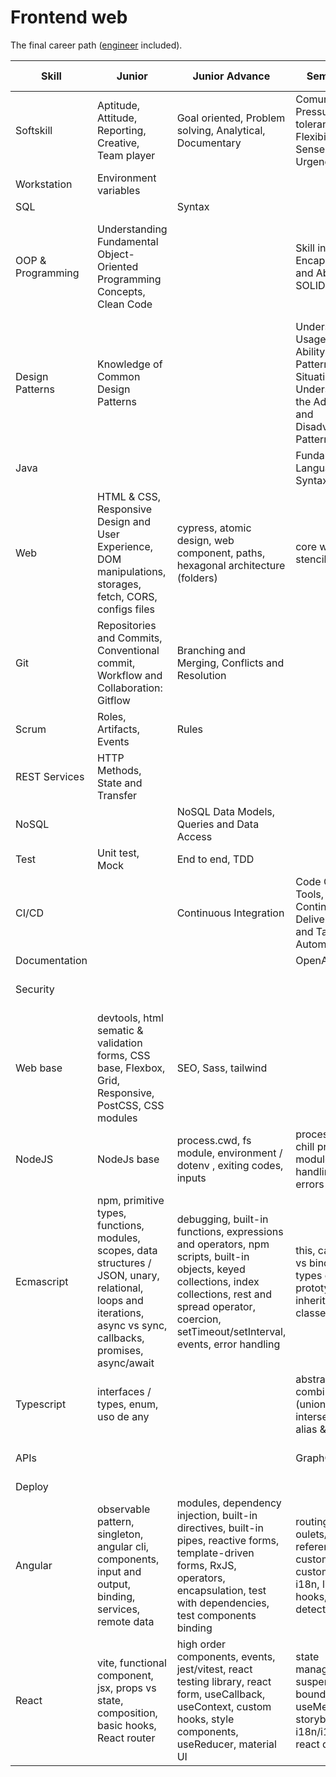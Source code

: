 # Frontend web

The final career path ([engineer](./engineer-competency-matrix.md) included).

| Skill             | Junior                                                                                                                                                             | Junior Advance                                                                                                                                                                                                    | Semi-senior                                                                                                                       | Semi-senior advanced                                                                     | Senior                                        |
| ----------------- | ------------------------------------------------------------------------------------------------------------------------------------------------------------------ | ----------------------------------------------------------------------------------------------------------------------------------------------------------------------------------------------------------------- | --------------------------------------------------------------------------------------------------------------------------------- | ---------------------------------------------------------------------------------------- | --------------------------------------------- |
| Softskill         | Aptitude, Attitude, Reporting, Creative, Team player                                                                                                               | Goal oriented, Problem solving, Analytical, Documentary                                                                                                                                                           | Comunication, Pressure tolerance, Flexibility and Sense of Urgency                                                                | Autonomy, Negotiation                                                                    | Responsibility, Conflict resolution, Coaching |
| Workstation       | Environment variables                                                                                                                                              |                                                                                                                                                                                                                   |                                                                                                                                   |                                                                                          |                                               |
| SQL               |                                                                                                                                                                    | Syntax                                                                                                                                                                                                            |                                                                                                                                   |                                                                                          |                                               |
| OOP & Programming | Understanding Fundamental Object-Oriented Programming Concepts, Clean Code                                                                                         |                                                                                                                                                                                                                   | Skill in Utilizing Encapsulation and Abstraction, SOLID                                                                           | Skill in Class and Relationship Design, Object-Centric Design and Clear Responsibilities |                                               |
| Design Patterns   | Knowledge of Common Design Patterns                                                                                                                                |                                                                                                                                                                                                                   | Understanding Usage Contexts, Ability to Adapt Patterns to Situations, Understanding the Advantages and Disadvantages of Patterns |                                                                                          |                                               |
| Java              |                                                                                                                                                                    |                                                                                                                                                                                                                   | Fundamentals of Language and Syntax                                                                                               |                                                                                          |                                               |
| Web               | HTML & CSS, Responsive Design and User Experience, DOM manipulations, storages, fetch, CORS, configs files                                                         | cypress, atomic design, web component, paths, hexagonal architecture (folders)                                                                                                                                    | core web vitals, stencil                                                                                                          | PWA, shadow dom, Server Side Rendering                                                   | microfronts                                   |
| Git               | Repositories and Commits, Conventional commit, Workflow and Collaboration: Gitflow                                                                                 | Branching and Merging, Conflicts and Resolution                                                                                                                                                                   |                                                                                                                                   |                                                                                          |                                               |
| Scrum             | Roles, Artifacts, Events                                                                                                                                           | Rules                                                                                                                                                                                                             |                                                                                                                                   |                                                                                          | Critical Understanding of Scrum               |
| REST Services     | HTTP Methods, State and Transfer                                                                                                                                   |                                                                                                                                                                                                                   |                                                                                                                                   |                                                                                          |                                               |
| NoSQL             |                                                                                                                                                                    | NoSQL Data Models, Queries and Data Access                                                                                                                                                                        |                                                                                                                                   |                                                                                          |                                               |
| Test              | Unit test, Mock                                                                                                                                                    | End to end, TDD                                                                                                                                                                                                   |                                                                                                                                   |                                                                                          |                                               |
| CI/CD             |                                                                                                                                                                    | Continuous Integration                                                                                                                                                                                            | Code Quality Tools, Continuous Delivery, Test and Task Automation                                                                 | Detailed Lifecycle, Workflows and pipelines                                              |                                               |
| Documentation     |                                                                                                                                                                    |                                                                                                                                                                                                                   | OpenAPI                                                                                                                           |                                                                                          |                                               |
| Security          |                                                                                                                                                                    |                                                                                                                                                                                                                   |                                                                                                                                   | OAuth, Web Threat Protection                                                             | Certificates                                  |
| Web base          | devtools, html sematic & validation forms, CSS base, Flexbox, Grid, Responsive, PostCSS, CSS modules                                                               | SEO, Sass, tailwind                                                                                                                                                                                               |                                                                                                                                   | building tools, accesibility                                                             |                                               |
| NodeJS            | NodeJs base                                                                                                                                                        | process.cwd, fs module, environment / dotenv , exiting codes, inputs                                                                                                                                              | process.nextTick, chill process, http module, logging, handling async errors                                                      | own module                                                                               |                                               |
| Ecmascript        | npm, primitive types, functions, modules, scopes, data structures / JSON, unary, relational, loops and iterations, async vs sync, callbacks, promises, async/await | debugging, built-in functions, expressions and operators, npm scripts, built-in objects, keyed collections, index collections, rest and spread operator, coercion, setTimeout/setInterval, events, error handling | this, call vs apply vs bind, IIFE, types of errors, prototypal inheritance, classes                                               | event loop, recursion, call stack & stack trace, closure, memory management              | iterators and generators                      |
| Typescript        | interfaces / types, enum, uso de any                                                                                                                               |                                                                                                                                                                                                                   | abstract, combining types (unions, intersections, alias & keyof)                                                                  | generic base                                                                             |                                               |
| APIs              |                                                                                                                                                                    |                                                                                                                                                                                                                   | GraphQL, nest.js                                                                                                                  | APIs, conecting with a DB, jwt                                                           |                                               |
| Deploy            |                                                                                                                                                                    |                                                                                                                                                                                                                   |                                                                                                                                   | publish (nexus)                                                                          |                                               |
| Angular           | observable pattern, singleton, angular cli, components, input and output, binding, services, remote data                                                           | modules, dependency injection, built-in directives, built-in pipes, reactive forms, template-driven forms, RxJS, operators, encapsulation, test with dependencies, test components binding                        | routing, oulets/links, reference vars, custom pipe, custom directive, i18n, lifecycle hooks, change detection                     | lazy loading, guards, state management (ngxs or ngrx), library                           | server side rendering                         |
| React             | vite, functional component, jsx, props vs state, composition, basic hooks, React router                                                                            | high order components, events, jest/vitest, react testing library, react form, useCallback, useContext, custom hooks, style components, useReducer, material UI                                                   | state management, suspense, error boundaries, useMemo, storybook, redux, i18n/i18next, react query                                | useRef, portals                                                                          | Profiler                                      |
